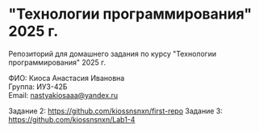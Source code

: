 # "Технологии программирования" 2025 г.
Репозиторий для домашнего задания по курсу "Технологии программирования" 2025 г.

ФИО: Киоса Анастасия Ивановна  
Группа: ИУ3-42Б  
Email: nastyakiosaaa@yandex.ru  

Задание 2: https://github.com/kiossnsnxn/first-repo 
Задание 3: https://github.com/kiossnsnxn/Lab1-4
